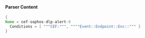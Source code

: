 #### Parser Content
```Java
{
Name = cef-sophos-dlp-alert-9
  Conditions = [ """CEF:""", """"Event::Endpoint::Enc::""" ]
}
```